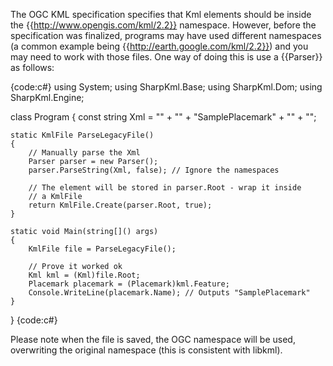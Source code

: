 The OGC KML specification specifies that Kml elements should be inside the {{http://www.opengis.com/kml/2.2}} namespace. However, before the specification was finalized, programs may have used different namespaces (a common example being {{http://earth.google.com/kml/2.2}}) and you may need to work with those files. One way of doing this is use a {{Parser}} as follows:

{code:c#}
using System;
using SharpKml.Base;
using SharpKml.Dom;
using SharpKml.Engine;

class Program
{
    const string Xml =
        "<kml xmlns='http://earth.google.com/kml/2.2'>" +
            "<Placemark>" +
                "<name>SamplePlacemark</name>" +
            "</Placemark>" +
        "</kml>";

    static KmlFile ParseLegacyFile()
    {
        // Manually parse the Xml
        Parser parser = new Parser();
        parser.ParseString(Xml, false); // Ignore the namespaces

        // The element will be stored in parser.Root - wrap it inside
        // a KmlFile
        return KmlFile.Create(parser.Root, true);
    }

    static void Main(string[]() args)
    {
        KmlFile file = ParseLegacyFile();

        // Prove it worked ok
        Kml kml = (Kml)file.Root;
        Placemark placemark = (Placemark)kml.Feature;
        Console.WriteLine(placemark.Name); // Outputs "SamplePlacemark"
    }
}
{code:c#}

Please note when the file is saved, the OGC namespace will be used, overwriting the original namespace (this is consistent with libkml).